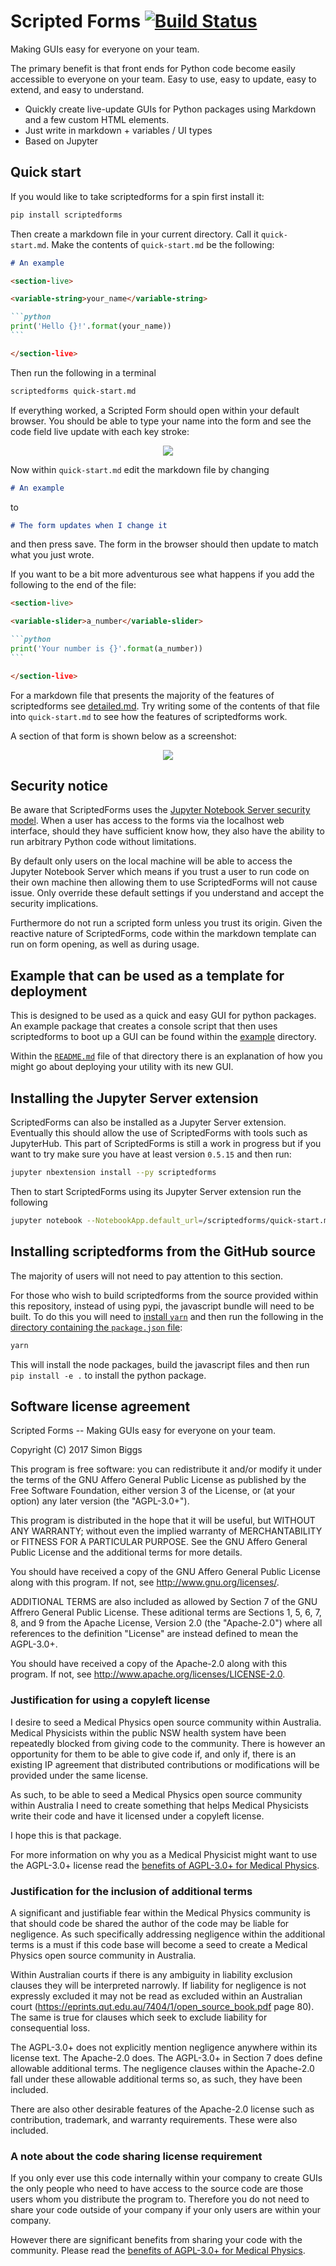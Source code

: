 <!-- markdownlint-disable MD033 -->

# Scripted Forms [![Build Status](https://travis-ci.org/SimonBiggs/scriptedforms.svg?branch=master)](https://travis-ci.org/SimonBiggs/scriptedforms)

Making GUIs easy for everyone on your team.

The primary benefit is that front ends for Python code become easily accessible
to everyone on your team. Easy to use, easy to update, easy to extend, and easy
to understand.

* Quickly create live-update GUIs for Python packages using Markdown and a few custom HTML elements.
* Just write in markdown + variables / UI types
* Based on Jupyter

## Quick start

If you would like to take scriptedforms for a spin first install it:

```bash
pip install scriptedforms
```

Then create a markdown file in your current directory. Call it
`quick-start.md`. Make the contents of `quick-start.md` be the following:

~~~markdown
# An example

<section-live>

<variable-string>your_name</variable-string>

```python
print('Hello {}!'.format(your_name))
```

</section-live>
~~~

Then run the following in a terminal

```bash
scriptedforms quick-start.md
```

If everything worked, a Scripted Form should open within your default browser.
You should be able to type your name into the form and see the code field live
update with each key stroke:

<p align="center">
  <img src="./screenshots/quick-start.png">
</p>

Now within `quick-start.md` edit the markdown file by changing

```markdown
# An example
```

to

```markdown
# The form updates when I change it
```

and then press save. The form in the browser should then update to match what
you just wrote.

If you want to be a bit more adventurous see what happens if you add the
following to the end of the file:

~~~markdown
<section-live>

<variable-slider>a_number</variable-slider>

```python
print('Your number is {}'.format(a_number))
```

</section-live>
~~~

For a markdown file that presents the majority of the features of scriptedforms
see
[detailed.md](https://raw.githubusercontent.com/SimonBiggs/scriptedforms/master/example/example/detailed.md).
Try writing some of the contents of that file into `quick-start.md` to see how
the features of scriptedforms work.

A section of that form is shown below as a screenshot:

<p align="center">
  <img src="./screenshots/detailed.png">
</p>

## Security notice

Be aware that ScriptedForms uses the [Jupyter Notebook Server security model](http://jupyter-notebook.readthedocs.io/en/stable/security.html#security-in-the-jupyter-notebook-server). When a user has access to the forms via the localhost web interface, should they have sufficient know how, they also have the ability to run arbitrary Python code without limitations.

By default only users on the local machine will be able to access the Jupyter Notebook Server which means if you trust a user to run code on their own machine then allowing them to use ScriptedForms will not cause issue. Only override these default settings if you understand and accept the security implications.

Furthermore do not run a scripted form unless you trust its origin. Given the reactive nature of ScriptedForms, code within the markdown template can run on form opening, as well as during usage.

## Example that can be used as a template for deployment

This is designed to be used as a quick and easy GUI for python packages. An
example package that creates a console script that then uses scriptedforms to
boot up a GUI can be found within the [example](./example) directory.

Within the [`README.md`](./example/README.md) file of that directory there is an
explanation of how you might go about deploying your utility with its new GUI.

## Installing the Jupyter Server extension

ScriptedForms can also be installed as a Jupyter Server extension. Eventually this should allow the use of ScriptedForms with tools such as JupyterHub. This part of ScriptedForms is still a work in progress but if you want to try make sure you have at least version `0.5.15` and then run:

```bash
jupyter nbextension install --py scriptedforms
```

Then to start ScriptedForms using its Jupyter Server extension run the following

```bash
jupyter notebook --NotebookApp.default_url=/scriptedforms/quick-start.md
```


## Installing scriptedforms from the GitHub source

The majority of users will not need to pay attention to this section.

For those who wish to build scriptedforms from the source provided within this
repository, instead of using pypi, the javascript bundle will need to be built.
To do this you will need to
[install `yarn`](https://yarnpkg.com/lang/en/docs/install/) and then run the
following in the
[directory containing the `package.json` file](./scriptedforms):

```bash
yarn
```

This will install the node packages, build the javascript files and then run
`pip install -e .` to install the python package.

## Software license agreement

Scripted Forms -- Making GUIs easy for everyone on your team.

Copyright (C) 2017 Simon Biggs

This program is free software: you can redistribute it and/or modify
it under the terms of the GNU Affero General Public License as published
by the Free Software Foundation, either version 3 of the License, or
(at your option) any later version (the "AGPL-3.0+").

This program is distributed in the hope that it will be useful,
but WITHOUT ANY WARRANTY; without even the implied warranty of
MERCHANTABILITY or FITNESS FOR A PARTICULAR PURPOSE. See the
GNU Affero General Public License and the additional terms for more
details.

You should have received a copy of the GNU Affero General Public License
along with this program. If not, see <http://www.gnu.org/licenses/>.

ADDITIONAL TERMS are also included as allowed by Section 7 of the GNU
Affrero General Public License. These aditional terms are Sections 1, 5,
6, 7, 8, and 9 from the Apache License, Version 2.0 (the "Apache-2.0")
where all references to the definition "License" are instead defined to
mean the AGPL-3.0+.

You should have received a copy of the Apache-2.0 along with this
program. If not, see <http://www.apache.org/licenses/LICENSE-2.0>.

### Justification for using a copyleft license

I desire to seed a Medical Physics open source community within Australia.
Medical Physicists within the public NSW health system have been repeatedly
blocked from giving code to the community. There is however an opportunity
for them to be able to give code if, and only if, there is an existing IP
agreement that distributed contributions or modifications will be provided
under the same license.

As such, to be able to seed a Medical Physics open source community within
Australia I need to create something that helps Medical Physicists write their
code and have it licensed under a copyleft license.

I hope this is that package.

For more information on why you as a Medical Physicist might want to use the
AGPL-3.0+ license read the [benefits of AGPL-3.0+ for Medical Physics](./Benefits-of-AGPL-3.0+-for-Medical-Physics.md).

### Justification for the inclusion of additional terms

A significant and justifiable fear within the Medical Physics community is that
should code be shared the author of the code may be liable for negligence. As
such specifically addressing negligence within the additional terms is a must
if this code base will become a seed to create a Medical Physics open source
community in Australia.

Within Australian courts if there is any ambiguity in liability exclusion
clauses they will be interpreted narrowly. If liability for negligence is not
expressly excluded it may not be read as excluded within an Australian court
(<https://eprints.qut.edu.au/7404/1/open_source_book.pdf> page 80).
The same is true for clauses which seek to exclude liability for consequential
loss.

The AGPL-3.0+ does not explicitly mention negligence anywhere within its
license text. The Apache-2.0 does. The AGPL-3.0+ in Section 7 does define
allowable additional terms. The negligence clauses within the Apache-2.0 fall
under these allowable additional terms so, as such, they have been included.

There are also other desirable features of the Apache-2.0 license such as
contribution, trademark, and warranty requirements. These were also included.

### A note about the code sharing license requirement

If you only ever use this code internally within your company to create GUIs
the only people who need to have access to the source code are those users
whom you distribute the program to. Therefore you do not need to share your
code outside of your company if your only users are within your company.

However there are significant benefits from sharing your code with the
community. Please read the [benefits of AGPL-3.0+ for Medical Physics](./Benefits-of-AGPL-3.0+-for-Medical-Physics.md).
